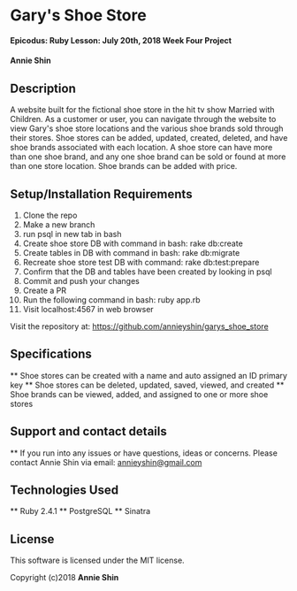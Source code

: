 # Gary's Shoe Store

#### Epicodus: Ruby Lesson: July 20th, 2018 Week Four Project

#### Annie Shin

## Description

A website built for the fictional shoe store in the hit tv show Married with Children. As a customer or user, you can navigate through the website to view Gary's shoe store locations and the various shoe brands sold through their stores. Shoe stores can be added, updated, created, deleted, and have shoe brands associated with each location. A shoe store can have more than one shoe brand, and any one shoe brand can be sold or found at more than one store location. Shoe brands can be added with price.

## Setup/Installation Requirements

1. Clone the repo
2. Make a new branch
3. run psql in new tab in bash
4. Create shoe store DB with command in bash: rake db:create
5. Create tables in DB with command in bash: rake db:migrate
6. Recreate shoe store test DB with command: rake db:test:prepare
7. Confirm that the DB and tables have been created by looking in psql
8. Commit and push your changes
9. Create a PR
10. Run the following command in bash: ruby app.rb
11. Visit localhost:4567 in web browser

Visit the repository at: https://github.com/annieyshin/garys_shoe_store

## Specifications

** Shoe stores can be created with a name and auto assigned an ID primary key
** Shoe stores can be deleted, updated, saved, viewed, and created
** Shoe brands can be viewed, added, and assigned to one or more shoe stores

## Support and contact details

** If you run into any issues or have questions, ideas or concerns. Please contact Annie Shin via email: annieyshin@gmail.com

## Technologies Used

** Ruby 2.4.1
** PostgreSQL
** Sinatra

## License

This software is licensed under the MIT license.

Copyright (c)2018 **Annie Shin**
